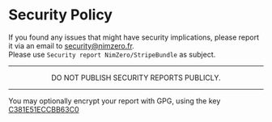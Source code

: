 Security Policy
===============

If you found any issues that might have security implications, please report it via an email to [security@nimzero.fr](mailto:security@nimzero.fr?subject=Security%20report%20NimZero%2FStripeBundle).  
Please use `Security report NimZero/StripeBundle` as subject.

-----------------------------------------
<p align="center">DO NOT PUBLISH SECURITY REPORTS PUBLICLY.</p>

-----------------------------------------

You may optionally encrypt your report with GPG, using the key [C381E51ECCBB63C0](https://nimzero.fr/publickey-security.gpg)